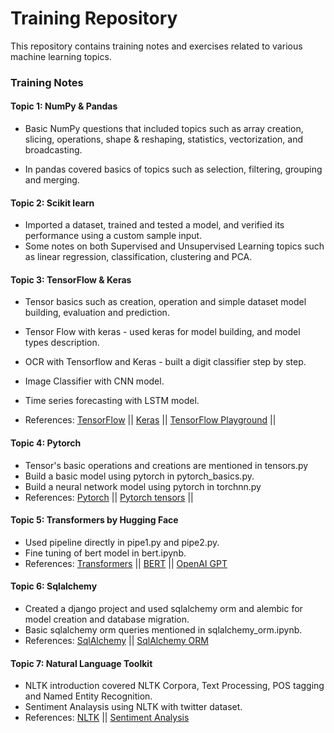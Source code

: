 # Training Repository

This repository contains training notes and exercises related to various machine learning topics.

### Training Notes

#### Topic 1: NumPy & Pandas
- Basic NumPy questions that included topics such as array creation, slicing, operations, shape & reshaping, statistics, vectorization, and broadcasting.

- In pandas covered basics of topics such as selection, filtering, grouping and merging.

#### Topic 2: Scikit learn
- Imported a dataset, trained and tested a model, and verified its performance using a custom sample input.
- Some notes on both Supervised and Unsupervised Learning topics such as linear regression, classification, clustering and PCA.

#### Topic 3: TensorFlow & Keras
- Tensor basics such as creation, operation and simple dataset model building, evaluation and prediction.
- Tensor Flow with keras - used keras for model building, and model types description.
- OCR with Tensorflow and Keras - built a digit classifier step by step.
- Image Classifier with CNN model.
- Time series forecasting with LSTM model.

- References: [TensorFlow](https://www.tensorflow.org/tutorials/quickstart/beginner) ||
            [Keras](https://keras.io/api/) ||
            [TensorFlow Playground](https://playground.tensorflow.org/#activation=tanh&batchSize=10&dataset=circle&regDataset=reg-plane&learningRate=0.03&regularizationRate=0&noise=0&networkShape=4,2&seed=0.10716&showTestData=false&discretize=false&percTrainData=50&x=true&y=true&xTimesY=false&xSquared=false&ySquared=false&cosX=false&sinX=false&cosY=false&sinY=false&collectStats=false&problem=classification&initZero=false&hideText=false) ||

#### Topic 4: Pytorch
- Tensor's basic operations and creations are mentioned in tensors.py
- Build a basic model using pytorch in pytorch_basics.py.
- Build a neural network model using pytorch in torchnn.py
- References: [Pytorch](https://pytorch.org/docs/stable/index.html) || [Pytorch tensors](https://pytorch.org/tutorials/beginner/introyt/tensors_deeper_tutorial.html) ||


#### Topic 5: Transformers by Hugging Face
- Used pipeline directly in pipe1.py and pipe2.py.
- Fine tuning of bert model in bert.ipynb.
- References: [Transformers](https://huggingface.co/docs/transformers/en/index) || [BERT](https://huggingface.co/docs/transformers/en/model_doc/bert) || [OpenAI GPT](https://huggingface.co/docs/transformers/en/model_doc/openai-gpt)


#### Topic 6: Sqlalchemy
- Created a django project and used sqlalchemy orm and alembic for model creation and database migration.
- Basic sqlalchemy orm queries mentioned in sqlalchemy_orm.ipynb.
- References: [SqlAlchemy](https://docs.sqlalchemy.org/en/20/intro.html) || [SqlAlchemy ORM](https://docs.sqlalchemy.org/en/20/orm/)


#### Topic 7: Natural Language Toolkit
- NLTK introduction covered NLTK Corpora, Text Processing, POS tagging and Named Entity Recognition.
- Sentiment Analaysis using NLTK with twitter dataset.
- References: [NLTK](https://www.nltk.org/_modules/nltk.html) || [Sentiment Analysis](https://www.geeksforgeeks.org/nltk-sentiment-analysis-tutorial-for-beginners/)

